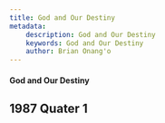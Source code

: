```yaml
---
title: God and Our Destiny
metadata:
    description: God and Our Destiny
    keywords: God and Our Destiny
    author: Brian Onang'o
---
```


#### God and Our Destiny

## 1987 Quater 1
